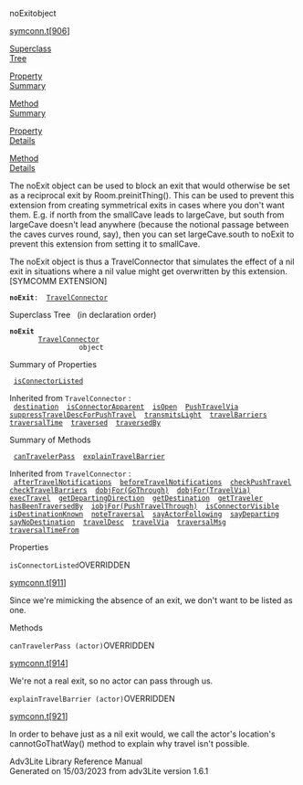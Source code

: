 <span class="title">noExit</span><span class="type">object</span>

[symconn.t](../file/symconn.t.html)\[[906](../source/symconn.t.html#906)\]

[Superclass  
Tree](#_SuperClassTree_)

[Property  
Summary](#_PropSummary_)

[Method  
Summary](#_MethodSummary_)

[Property  
Details](#_Properties_)

[Method  
Details](#_Methods_)

<div class="fdesc">

The noExit object can be used to block an exit that would otherwise be
set as a reciprocal exit by Room.preinitThing(). This can be used to
prevent this extension from creating symmetrical exits in cases where
you don't want them. E.g. if north from the smallCave leads to
largeCave, but south from largeCave doesn't lead anywhere (because the
notional passage between the caves curves round, say), then you can set
largeCave.south to noExit to prevent this extension from setting it to
smallCave.

The noExit object is thus a TravelConnector that simulates the effect of
a nil exit in situations where a nil value might get overwritten by this
extension. \[SYMCOMM EXTENSION\]

**`noExit`**` :   `[`TravelConnector`](../object/TravelConnector.html)

</div>

<span id="_SuperClassTree_"></span>

<div class="mjhd">

<span class="hdln">Superclass Tree</span>   (in declaration order)

</div>

**`noExit`**  
`         `[`TravelConnector`](../object/TravelConnector.html)  
`                 object`  
<span id="_PropSummary_"></span>

<div class="mjhd">

<span class="hdln">Summary of Properties</span>  

</div>

` `[`isConnectorListed`](#isConnectorListed)`  `

Inherited from `TravelConnector` :  
` `[`destination`](../object/TravelConnector.html#destination)`  `[`isConnectorApparent`](../object/TravelConnector.html#isConnectorApparent)`  `[`isOpen`](../object/TravelConnector.html#isOpen)`  `[`PushTravelVia`](../object/TravelConnector.html#PushTravelVia)`  `[`suppressTravelDescForPushTravel`](../object/TravelConnector.html#suppressTravelDescForPushTravel)`  `[`transmitsLight`](../object/TravelConnector.html#transmitsLight)`  `[`travelBarriers`](../object/TravelConnector.html#travelBarriers)`  `[`traversalTime`](../object/TravelConnector.html#traversalTime)`  `[`traversed`](../object/TravelConnector.html#traversed)`  `[`traversedBy`](../object/TravelConnector.html#traversedBy)`  `

<span id="_MethodSummary_"></span>

<div class="mjhd">

<span class="hdln">Summary of Methods</span>  

</div>

` `[`canTravelerPass`](#canTravelerPass)`  `[`explainTravelBarrier`](#explainTravelBarrier)`  `

Inherited from `TravelConnector` :  
` `[`afterTravelNotifications`](../object/TravelConnector.html#afterTravelNotifications)`  `[`beforeTravelNotifications`](../object/TravelConnector.html#beforeTravelNotifications)`  `[`checkPushTravel`](../object/TravelConnector.html#checkPushTravel)`  `[`checkTravelBarriers`](../object/TravelConnector.html#checkTravelBarriers)`  `[`dobjFor(GoThrough)`](../object/TravelConnector.html#dobjFor(GoThrough))`  `[`dobjFor(TravelVia)`](../object/TravelConnector.html#dobjFor(TravelVia))`  `[`execTravel`](../object/TravelConnector.html#execTravel)`  `[`getDepartingDirection`](../object/TravelConnector.html#getDepartingDirection)`  `[`getDestination`](../object/TravelConnector.html#getDestination)`  `[`getTraveler`](../object/TravelConnector.html#getTraveler)`  `[`hasBeenTraversedBy`](../object/TravelConnector.html#hasBeenTraversedBy)`  `[`iobjFor(PushTravelThrough)`](../object/TravelConnector.html#iobjFor(PushTravelThrough))`  `[`isConnectorVisible`](../object/TravelConnector.html#isConnectorVisible)`  `[`isDestinationKnown`](../object/TravelConnector.html#isDestinationKnown)`  `[`noteTraversal`](../object/TravelConnector.html#noteTraversal)`  `[`sayActorFollowing`](../object/TravelConnector.html#sayActorFollowing)`  `[`sayDeparting`](../object/TravelConnector.html#sayDeparting)`  `[`sayNoDestination`](../object/TravelConnector.html#sayNoDestination)`  `[`travelDesc`](../object/TravelConnector.html#travelDesc)`  `[`travelVia`](../object/TravelConnector.html#travelVia)`  `[`traversalMsg`](../object/TravelConnector.html#traversalMsg)`  `[`traversalTimeFrom`](../object/TravelConnector.html#traversalTimeFrom)`  `

<span id="_Properties_"></span>

<div class="mjhd">

<span class="hdln">Properties</span>  

</div>

<span id="isConnectorListed"></span>

`isConnectorListed`<span class="rem">OVERRIDDEN</span>

[symconn.t](../file/symconn.t.html)\[[911](../source/symconn.t.html#911)\]

<div class="desc">

Since we're mimicking the absence of an exit, we don't want to be listed
as one.

</div>

<span id="_Methods_"></span>

<div class="mjhd">

<span class="hdln">Methods</span>  

</div>

<span id="canTravelerPass"></span>

`canTravelerPass (actor)`<span class="rem">OVERRIDDEN</span>

[symconn.t](../file/symconn.t.html)\[[914](../source/symconn.t.html#914)\]

<div class="desc">

We're not a real exit, so no actor can pass through us.

</div>

<span id="explainTravelBarrier"></span>

`explainTravelBarrier (actor)`<span class="rem">OVERRIDDEN</span>

[symconn.t](../file/symconn.t.html)\[[921](../source/symconn.t.html#921)\]

<div class="desc">

In order to behave just as a nil exit would, we call the actor's
location's cannotGoThatWay() method to explain why travel isn't
possible.

</div>

<div class="ftr">

Adv3Lite Library Reference Manual  
Generated on 15/03/2023 from adv3Lite version 1.6.1

</div>
